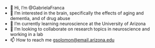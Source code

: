 - 👋 Hi, I’m @GabrielaFranca
- 👀 I’m interested in the brain, specifically the effects of aging and dementia, and of drug abuse
- 🌱 I’m currently learning neuroscience at the University of Arizona
- 💞️ I’m looking to collaborate on research topics in neuroscience and working in a lab
- 📫 How to reach me gsolomon@email.arizona.edu 

<!---
GabrielaFranca/GabrielaFranca is a ✨ special ✨ repository because its `README.md` (this file) appears on your GitHub profile.
You can click the Preview link to take a look at your changes.
--->

